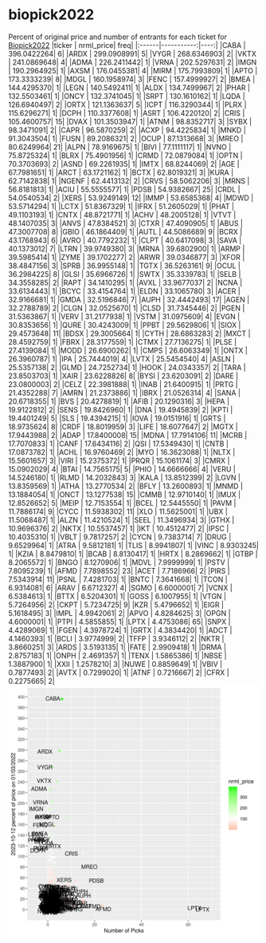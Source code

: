 # biopick2022
Percent of original price and number of entrants for each ticket for [Biopick2022](https://twitter.com/hashtag/Biopick2022)
|ticker |  nrml_price| freq|
|:------|-----------:|----:|
|CABA   | 396.0422264|    6|
|ARDX   | 299.0908991|    5|
|VYGR   | 268.6346903|    2|
|VKTX   | 241.0869648|    4|
|ADMA   | 226.2411442|    1|
|VRNA   | 202.5297631|    2|
|IMGN   | 190.2964925|    1|
|AXSM   | 176.0455381|    4|
|MIRM   | 175.7993809|    1|
|APTO   | 173.3333239|    8|
|MDGL   | 160.1958974|    3|
|FENC   | 157.4999927|    2|
|BMEA   | 144.4295370|    1|
|LEGN   | 140.5492411|    1|
|ALDX   | 134.7499967|    2|
|PHAR   | 132.5503461|    1|
|ONCY   | 132.3741045|    1|
|SRPT   | 130.1610162|    1|
|LQDA   | 126.6940497|    2|
|ORTX   | 121.1363637|    5|
|ICPT   | 116.3290344|    1|
|PLRX   | 115.6296271|    1|
|DCPH   | 110.3377608|    1|
|ASRT   | 106.4220120|    2|
|CRIS   | 105.4600757|   15|
|DVAX   | 101.3503947|    1|
|ATNM   |  98.8352717|    3|
|SYBX   |  98.3471091|    2|
|CAPR   |  96.5870259|    2|
|ACXP   |  94.4225834|    1|
|MNKD   |  91.3043504|    1|
|FUSN   |  89.2086321|    2|
|OCUP   |  87.1313668|    3|
|MREO   |  80.6249964|   21|
|ALPN   |  78.9169675|    1|
|BIVI   |  77.1111117|    1|
|NVNO   |  75.8725324|    1|
|BLRX   |  75.4901956|    1|
|CRMD   |  72.0879084|    1|
|OPTN   |  70.3703693|    2|
|ASND   |  69.2261935|    1|
|IMTX   |  68.8244069|    2|
|AGE    |  67.7981651|    1|
|ARCT   |  63.1721162|    1|
|BCTX   |  62.8019321|    3|
|KURA   |  62.7142838|    1|
|NGENF  |  62.4413132|    2|
|CRVS   |  58.5062206|    3|
|MRNS   |  56.8181813|    1|
|ACIU   |  55.5555577|    1|
|PDSB   |  54.9382667|   25|
|CRDL   |  54.0540534|    2|
|XERS   |  53.9249149|   12|
|IMMP   |  53.6585368|    4|
|MDWD   |  53.5714294|    1|
|LCTX   |  51.8367329|    1|
|IFRX   |  51.2605029|    1|
|PHAT   |  49.1103193|    1|
|CNTX   |  48.8721771|    1|
|ACHV   |  48.2005128|    1|
|VTVT   |  48.1407035|    3|
|ANVS   |  47.8384521|    3|
|CTXR   |  47.4090905|    1|
|ABUS   |  47.3007708|    8|
|GBIO   |  46.1864409|    1|
|AUTL   |  44.5086689|    9|
|BCRX   |  43.1768943|    6|
|AVRO   |  40.7792232|    1|
|CLPT   |  40.6417098|    3|
|SAVA   |  40.1373012|    7|
|LTRN   |  39.9749380|    3|
|MRNA   |  39.6802900|    1|
|ARMP   |  39.5985414|    1|
|ZYME   |  39.1702277|    2|
|ARWR   |  39.0346877|    3|
|XFOR   |  38.4847156|    3|
|SPRB   |  36.9955148|    1|
|TGTX   |  36.5263161|    9|
|OCUL   |  36.2984225|    8|
|GLSI   |  35.6966726|    1|
|SWTX   |  35.3339783|    1|
|SELB   |  34.3558285|    2|
|RAPT   |  34.1410295|    1|
|AVXL   |  33.9677037|    2|
|NCNA   |  33.6134443|    1|
|BCYC   |  33.4154764|    1|
|ELDN   |  33.1065780|    3|
|ACER   |  32.9166681|    1|
|GMDA   |  32.5196846|    7|
|AUPH   |  32.4442493|   17|
|AGEN   |  32.2788789|    2|
|CLGN   |  32.0525670|    1|
|CLSD   |  31.7345446|    2|
|PGEN   |  31.5363867|    1|
|VERV   |  31.2177938|    1|
|VSTM   |  31.0975609|    4|
|EVGN   |  30.8353656|    1|
|QURE   |  30.4243009|    1|
|PPBT   |  29.5629806|    1|
|SIOX   |  29.4573648|   11|
|BDSX   |  29.3005664|    1|
|CYTH   |  28.6863283|    2|
|MXCT   |  28.4592759|    1|
|FBRX   |  28.3177559|    1|
|CTMX   |  27.7136275|    1|
|PLSE   |  27.4139084|    1|
|MODD   |  26.6900262|    1|
|CMPS   |  26.6063349|    1|
|ONTX   |  26.3960787|    1|
|IPA    |  25.7444019|    4|
|LVTX   |  25.5454540|    4|
|ASLN   |  25.5357138|    2|
|GLMD   |  24.7252734|    1|
|HOOK   |  24.0343357|    2|
|TARA   |  23.8503703|    1|
|XAIR   |  23.6228826|    8|
|BYSI   |  23.6203091|    2|
|DARE   |  23.0800003|    2|
|CELZ   |  22.3981888|    1|
|INAB   |  21.6400915|    1|
|PRTG   |  21.4352288|    7|
|AMRN   |  21.2373886|    1|
|IBRX   |  21.0526314|    4|
|SANA   |  20.6718355|    1|
|BVS    |  20.4278819|    1|
|AFIB   |  20.1290316|    3|
|HEPA   |  19.9122812|    2|
|SENS   |  19.8426960|    1|
|DNA    |  19.4945839|    2|
|KPTI   |  19.4401249|    5|
|SLS    |  19.4394215|    1|
|IOVA   |  19.0151916|    1|
|GRTS   |  18.9735624|    8|
|CRDF   |  18.8019959|    3|
|LIFE   |  18.6077647|    2|
|MGTX   |  17.9443988|    2|
|ADAP   |  17.8400008|   15|
|MDNA   |  17.7914106|   11|
|MCRB   |  17.7070833|    1|
|CANF   |  17.6434116|    2|
|QSI    |  17.5349430|    1|
|CNTB   |  17.0873782|    1|
|ACHL   |  16.9760469|    2|
|MYO    |  16.3623088|    1|
|NLTX   |  15.5601657|    3|
|VIRI   |  15.2375372|    1|
|PRQR   |  15.1061174|    3|
|CMRX   |  15.0902029|    4|
|BTAI   |  14.7565175|    5|
|PHIO   |  14.6666666|    4|
|VERU   |  14.5246180|    1|
|RLMD   |  14.2032843|    3|
|KALA   |  13.8512399|    2|
|LGVN   |  13.8359569|    1|
|ATHA   |  13.2770534|    2|
|BFLY   |  13.2600893|    1|
|MNMD   |  13.1884054|    1|
|ONCT   |  13.1277538|   15|
|CMMB   |  12.9710140|    1|
|IMUX   |  12.8526652|    5|
|MEIP   |  12.7153554|    1|
|BCEL   |  12.5445550|    1|
|PAVM   |  11.7886174|    9|
|CYCC   |  11.5938302|   11|
|XLO    |  11.5625001|    1|
|UBX    |  11.5068487|    1|
|ALZN   |  11.4210524|    1|
|SEEL   |  11.3496934|    3|
|GTHX   |  10.9696376|    2|
|NKTX   |  10.5537457|    1|
|IKT    |  10.4512477|    2|
|IPSC   |  10.4035310|    1|
|VBLT   |   9.7817257|    2|
|CYCN   |   9.7383714|    7|
|DRUG   |   9.6529964|    1|
|ATRA   |   9.5812181|    1|
|TLIS   |   8.9941807|    1|
|VINC   |   8.9303245|    1|
|KZIA   |   8.8479810|    1|
|BCAB   |   8.8130417|    1|
|HRTX   |   8.2869662|    1|
|GTBP   |   8.2065572|    1|
|BNGO   |   8.1270906|    1|
|MDVL   |   7.9999999|    1|
|PSTV   |   7.8095239|    1|
|AFMD   |   7.7898552|   23|
|ACET   |   7.7186966|    2|
|PIRS   |   7.5343914|   11|
|PSNL   |   7.4281703|    1|
|BNTC   |   7.3641668|    1|
|TCON   |   6.9314081|    6|
|ARAV   |   6.6712327|    4|
|SGMO   |   6.6000001|    7|
|VCNX   |   6.5384613|    1|
|BTTX   |   6.5204301|    1|
|GOSS   |   6.1007955|    1|
|VTGN   |   5.7264956|    2|
|CKPT   |   5.7234725|    9|
|KZR    |   5.4796652|    1|
|EIGR   |   5.1618495|    3|
|IMPL   |   4.9942061|    2|
|APVO   |   4.8284625|    3|
|OPGN   |   4.6000001|    1|
|PTPI   |   4.5855855|    1|
|LPTX   |   4.4753086|   65|
|SNPX   |   4.4289069|    1|
|FGEN   |   4.3978724|    1|
|GRTX   |   4.3834420|    1|
|ADCT   |   4.1460393|    1|
|BCLI   |   3.9774999|    2|
|TFFP   |   3.9346112|    2|
|NKTR   |   3.8660251|    3|
|ARDS   |   3.5193135|    1|
|FATE   |   2.9909418|    1|
|DRMA   |   2.8757183|    1|
|ONPH   |   2.4691357|    1|
|TENX   |   1.5865386|    1|
|NBSE   |   1.3887900|    1|
|XXII   |   1.2578210|    3|
|NUWE   |   0.8859649|    1|
|VBIV   |   0.7877493|    2|
|AVTX   |   0.7299020|    1|
|ATNF   |   0.7216667|    2|
|CFRX   |   0.2275665|    2|
![retvspicks](biopicks.png?raw=true)
